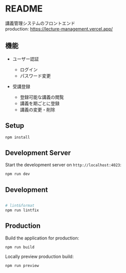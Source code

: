 # README

講義管理システムのフロントエンド<br>
production: https://lecture-management.vercel.app/

## 機能

- ユーザー認証

  - ログイン
  - パスワード変更

- 受講登録
  - 登録可能な講義の閲覧
  - 講義を期ごとに登録
  - 講義の変更・削除

## Setup

```bash
npm install
```

## Development Server

Start the development server on `http://localhost:4023`:

```bash
npm run dev
```

## Development

```bash

# lint&format
npm run lintfix

```

## Production

Build the application for production:

```bash
npm run build
```

Locally preview production build:

```bash
npm run preview
```
